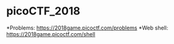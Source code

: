 # picoCTF_2018
*Problems: https://2018game.picoctf.com/problems
*Web shell: https://2018game.picoctf.com/shell
